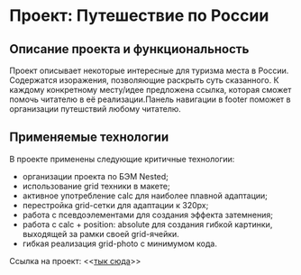 # Проект: Путешествие по России

## Описание проекта и функциональность
Проект описывает некоторые интересные для туризма места в России.
Содержатся изоражения, позволяющие раскрыть суть сказанного.
К каждому конкретному месту/идее предложена ссылка, которая
сможет помочь читателю в её реализации.Панель навигации в footer поможет в организации путешствий любому читателю.

## Применяемые технологии
В проекте применены следующие критичные технологии: 
* организации проекта по БЭМ Nested;
* использование grid техники в макете;
* активное употребление calc для наиболее плавной адаптации;
* перестройка grid-сетки для адаптации к 320px;
* работа с псевдоэлементами для создания эффекта затемнения;
* работа с calc + position: absolute для создания гибкой картинки,
выходящей за рамки своей grid-ячейки.
* гибкая реализация grid-photo с минимумом кода.

Ссылка на проект: <<[тык сюда](https://art-frich.github.io/russian-travel/ "Путешествия по России")>>
